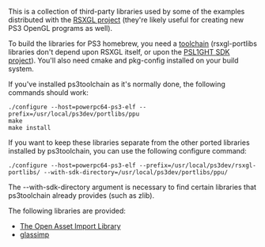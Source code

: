 This is a collection of third-party libraries used by some of the examples distributed with the [RSXGL project](http://www.github.com/gzorin/RSXGL) (they're likely useful for creating new PS3 OpenGL programs as well).

To build the libraries for PS3 homebrew, you need a [toolchain](http://github.com/ps3dev/ps3toolchain) (rsxgl-portlibs libraries don't depend upon RSXGL itself, or upon the [PSL1GHT SDK project](http://github.com/ps3dev/PSL1GHT)). You'll also need cmake and pkg-config installed on your build system.

If you've installed ps3toolchain as it's normally done, the following commands should work:

```
./configure --host=powerpc64-ps3-elf --prefix=/usr/local/ps3dev/portlibs/ppu
make
make install
```

If you want to keep these libraries separate from the other ported libraries installed by ps3toolchain, you can use the following configure command:

```
./configure --host=powerpc64-ps3-elf --prefix=/usr/local/ps3dev/rsxgl-portlibs/ --with-sdk-directory=/usr/local/ps3dev/portlibs/ppu/
```

The --with-sdk-directory argument is necessary to find certain libraries that ps3toolchain already provides (such as zlib).

The following libraries are provided:
*   [The Open Asset Import Library](http://assimp.sourceforge.net/)
*   [glassimp](http://github.com/gzorin/glassimp/)
